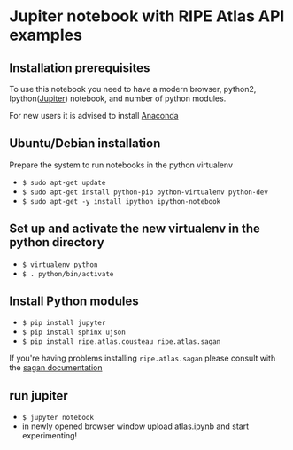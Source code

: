 # Jupiter notebook with RIPE Atlas API examples

## Installation prerequisites
   To use this notebook you need to have a modern browser, python2, Ipython([Jupiter](https://jupyter.org/)) notebook, and number of python modules.
   
   For new users it is advised to install [Anaconda](https://www.continuum.io/downloads)

## Ubuntu/Debian installation
  Prepare the system to run notebooks in the python virtualenv
  * `$ sudo apt-get update`
  * `$ sudo apt-get install python-pip python-virtualenv python-dev`
  * `$ sudo apt-get -y install ipython ipython-notebook`

## Set up and activate the new virtualenv in the python directory
 * `$ virtualenv python`
 * `$ . python/bin/activate`

## Install Python modules
 * `$ pip install jupyter`
 * `$ pip install sphinx ujson`
 * `$ pip install ripe.atlas.cousteau ripe.atlas.sagan`
 
 If you're having problems installing `ripe.atlas.sagan` please consult with the [sagan documentation](https://github.com/RIPE-NCC/ripe.atlas.sagan/blob/master/README.rst#troubleshooting)

## run jupiter
 * `$ jupyter notebook`
 * in newly opened browser window upload atlas.ipynb and start experimenting!
